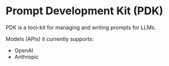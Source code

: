 # Prompt Development Kit (PDK)

PDK is a tool-kit for managing and writing prompts for LLMs.

Models (APIs) it currently supports:
- OpenAI
- Anthropic